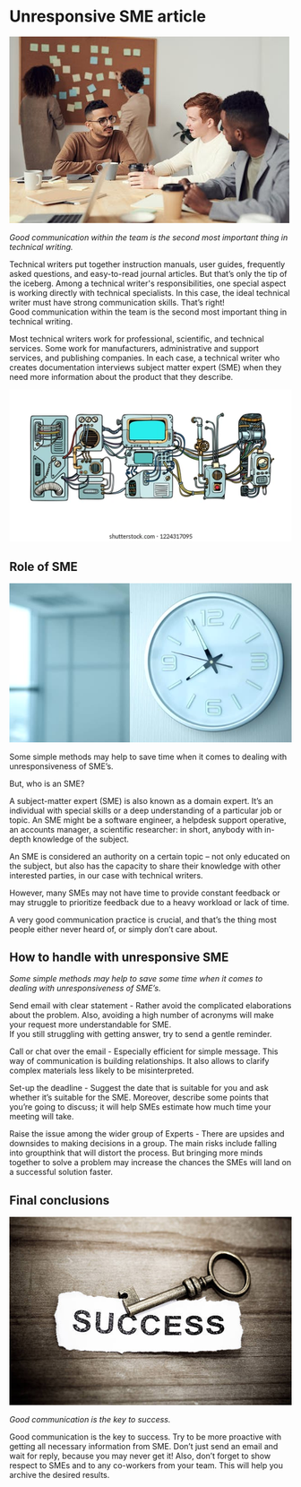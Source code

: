 # Unresponsive SME article



![image](1.png)




*Good communication within the team is the second most important thing in technical writing.*



Technical writers put together instruction manuals, user guides, frequently asked questions, and easy-to-read journal articles. But that’s only the tip of the iceberg. Among a technical writer's responsibilities, one special aspect is working directly with technical specialists. In this case, the ideal technical writer must have strong communication skills. That’s right!  
Good communication within the team is the second most important thing in technical writing.





Most technical writers work for professional, scientific, and technical services. Some work for manufacturers, administrative and support services, and publishing companies. In each case, a technical writer who creates documentation interviews subject matter expert (SME) when they need more information about the product that they  describe. 

![image](2.png)


## Role of SME

![image](3.png)


Some simple methods may help to save time when it comes to dealing with unresponsiveness of SME’s.





But, who is an SME?

A subject-matter expert (SME) is also known as a domain expert. It’s an individual with special skills or a deep understanding of a particular job or topic. An SME might be a software engineer, a helpdesk support operative, an accounts manager, a scientific researcher: in short, anybody with in-depth knowledge of the subject. 



An SME is considered an authority on a certain topic – not only educated on the subject, but also has the capacity to share their knowledge with other interested parties, in our case with technical writers.

However, many SMEs may not have time to provide constant feedback or may struggle to prioritize feedback due to a heavy workload or lack of time. 

A very good communication practice is crucial, and that’s the thing most people either never heard of, or simply don’t care about.



## How to handle with unresponsive SME



*Some simple methods may help to save some time when it comes to dealing with unresponsiveness of SME’s.*

Send email with clear statement -  Rather avoid the complicated elaborations about the problem. Also, avoiding a high number of acronyms will make your request more understandable for SME.  
If you still struggling with getting answer, try to send a gentle reminder. 

Call or chat over the email - Especially efficient for simple message. This way of communication is building relationships. It also allows to clarify complex materials less likely to be misinterpreted.

Set-up the deadline - Suggest the date that is suitable for you and ask whether it’s suitable for the SME. Moreover, describe some points that you’re going to discuss; it will help SMEs estimate how much time your meeting will take.

Raise the issue among the wider group of Experts - There are upsides and downsides to making decisions in a group. The main risks include falling into groupthink that will distort the process. But bringing more minds together to solve a problem may increase the chances the SMEs will land on a successful solution faster.



## Final conclusions



![image](4.png)

*Good communication is the key to success.*



Good communication is the key to success. Try to be more proactive with getting all necessary information from SME. Don’t just send an email and wait for reply, because you may never get it! Also, don’t forget to show respect to SMEs and to any co-workers from your team. This will help you archive the desired results.
